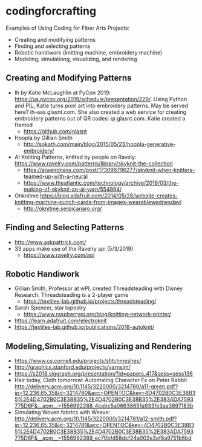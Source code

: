 # codingforcrafting

Examples of Using Coding for Fiber Arts Projects:
* Creating and modifying patterns
* Finding and selecting patterns
* Robotic handiwork (knitting machine, embroidery machine)
* Modeling, simulationg, visualizing, and rendering
  

## Creating and Modifying Patterns
* Ih by Katie McLaughlin at PyCon 2019: https://us.pycon.org/2019/schedule/presentation/229/. Using Python and PIL, Katie turns pixel art into embroidery patterns. May be served here? ih-aas.glasnt.com. She also created a web service for creating embroidery patterns out of QR codes: qr.glasnt.com. Katie created a framed
  * https://github.com/glasnt
* Hoopla by Gillian Smith
  * http://sokath.com/main/blog/2015/05/23/hoopla-generative-embroidery/
* AI Knitting Patterns, knitted by people on Ravely: https://www.ravelry.com/patterns/library/skyknit-the-collection
  * https://aiweirdness.com/post/173096796277/skyknit-when-knitters-teamed-up-with-a-neural
  * https://www.theatlantic.com/technology/archive/2018/03/the-making-of-skyknit-an-ai-yarn/554894/
* Ohknitme https://blog.adafruit.com/2014/05/28/website-creates-knitting-machine-punch-cards-from-images-wearablewednesday/
  * http://oknitme.serpicanaro.org/

## Finding and Selecting Patterns
*  http://www.askpattrick.com/
* 33 apps make use of the Ravelry api (5/3/2019)
  * https://www.ravelry.com/api

## Robotic Handiwork
* Gillian Smith, Professor at wPI, created Threadsteading with Disney Research. Threadsteading is a 2-player game
  * https://textiles-lab.github.io/projects/threadsteading/
* Sarah Spencer, star tapestry
  * https://www.raspberrypi.org/blog/knitting-network-printer/
* https://learn.adafruit.com/electroknit
* https://textiles-lab.github.io/publications/2018-autoknit/

## Modeling,Simulating, Visualizing and Rendering
* https://www.cs.cornell.edu/projects/stitchmeshes/
* http://graphics.stanford.edu/projects/yarnsim/
* https://s2018.siggraph.org/presentation/?id=papers_417&sess=sess136
* Hair today, Cloth tomorrow: Automating Character Fx on Peter
Rabbit http://delivery.acm.org/10.1145/3220000/3214780/a11-green.pdf?ip=12.236.65.35&id=3214780&acc=OPENTOC&key=4D4702B0C3E38B35%2E4D4702B0C3E38B35%2E4D4702B0C3E38B35%2E383ADA7593775D6F&__acm__=1556992288_4cebc5a06638651a933fe3aa3897183b
* Simulating Woven fabrics with Weave: http://delivery.acm.org/10.1145/3220000/3214781/a12-smith.pdf?ip=12.236.65.35&id=3214781&acc=OPENTOC&key=4D4702B0C3E38B35%2E4D4702B0C3E38B35%2E4D4702B0C3E38B35%2E383ADA7593775D6F&__acm__=1556992389_ec70bfd58dcf24a002e3af8a9751b6bd


